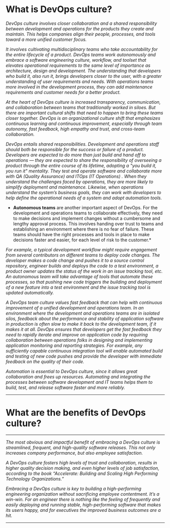 # What is DevOps culture? 

 *DevOps culture involves closer collaboration and a shared responsibility between development and operations for the products they create and maintain. This helps companies align their people, processes, and tools toward a more unified customer focus.*
 
*It involves cultivating multidisciplinary teams who take accountability for the entire lifecycle of a product. DevOps teams work autonomously and embrace a software engineering culture, workflow, and toolset that elevates operational requirements to the same level of importance as architecture, design and development. The understanding that developers who build it, also run it, brings developers closer to the user, with a greater understanding of user requirements and needs. With operations teams more involved in the development process, they can add maintenance requirements and customer needs for a better product.* 

*At the heart of DevOps culture is increased transparency, communication, and collaboration between teams that traditionally worked in siloes. But there are important cultural shifts that need to happen to bring these teams closer together. DevOps is an organizational culture shift that emphasizes continuous learning and continuous improvement, especially through team autonomy, fast feedback, high empathy and trust, and cross-team collaboration.*

*DevOps entails shared responsibilities. Development and operations staff should both be responsible for the success or failure of a product. Developers are expected to do more than just build and hand off to operations — they are expected to share the responsibility of overseeing a product through the entire course of its lifetime, adopting a "you build it, you run it" mentality. They test and operate software and collaborate more with QA (Quality Assurance) and ITOps (IT Operations) . When they understand the challenges faced by operations, they are more likely to simplify deployment and maintenance. Likewise, when operations understand the system’s business goals, they can work with developers to help define the operational needs of a system and adopt automation tools.*

* **Autonomous teams** are another important aspect of DevOps. For the development and operations teams to collaborate effectively, they need to make decisions and implement changes without a cumbersome and lengthy approval process. This involves handing over trust to teams and establishing an environment where there is no fear of failure. These teams should have the right processes and tools in place to make decisions faster and easier, for each level of risk to the customer.* 

*For example, a typical development workflow might require engagement from several contributors on different teams to deploy code changes. The developer makes a code change and pushes it to a source control repository, engineer builds and deploys the code to a test environment, a product owner updates the status of the work in an issue tracking tool, etc. An autonomous team will take advantage of tools that automate these processes, so that pushing new code triggers the building and deployment of a new feature into a test environment and the issue tracking tool is updated automatically.*

*A DevOps team culture values fast feedback that can help with continuous improvement of a unified development and operations team. In an environment where the development and operations teams are in isolated silos, feedback about the performance and stability of application software in production is often slow to make it back to the development team, if it makes it at all. DevOps ensures that developers get the fast feedback they need to rapidly iterate and improve on application code by requiring collaboration between operations folks in designing and implementing application monitoring and reporting strategies. For example, any sufficiently capable continuous integration tool will enable automated build and testing of new code pushes and provide the developer with immediate feedback on the quality of their code.*

*Automation is essential to DevOps culture, since it allows great collaboration and frees up resources. Automating and integrating the processes between software development and IT teams helps them to build, test, and release software faster and more reliably.*
________________________________________
# What are the benefits of DevOps culture? 
________________________________________
*The most obvious and impactful benefit of embracing a DevOps culture is streamlined, frequent, and high-quality software releases. This not only increases company performance, but also employee satisfaction.*

*A DevOps culture fosters high levels of trust and collaboration, results in higher quality decision making, and even higher levels of job satisfaction, according to the book “Accelerate: Building and Scaling High Performing Technology Organizations.”*

*Embracing a DevOps culture is key to building a high-performing engineering organization without sacrificing employee contentment. It’s a win-win. For an engineer there is nothing like the feeling of frequently and easily deploying and running stable, high-performing software that makes its users happy, and for executives the improved business outcomes are a hit.*
________________________________________
